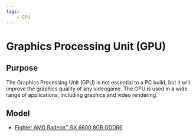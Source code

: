 ```yaml
---
tags:
    - GPU
---
```


# Graphics Processing Unit (GPU)

## Purpose

The Graphics Processing Unit (GPU) is not essential to a PC build, but it will improve the graphics quality of any videogame. The GPU is used in a wide range of applications, including graphics and video rendering.

## Model

- [Fighter AMD Radeon™ RX 6600 8GB GDDR6](https://www.powercolor.com/product?id=1623918331)